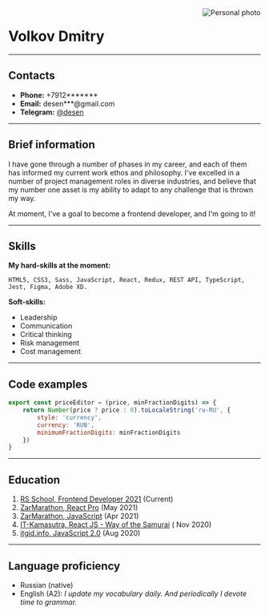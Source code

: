 <img alt="Personal photo" align="right" src="https://avatars.githubusercontent.com/u/32864798?s=150">

# Volkov Dmitry

___

## Contacts

- **Phone:** +7912*******
- **Email:** desen***@gmail.com
- **Telegram:** [@desen](https://t.me/desen)

___

## Brief information

I have gone through a number of phases in my career, and each of them has informed my current work ethos and philosophy.
I've excelled in a number of project management roles in diverse industries, and believe that my number one asset is my
ability to adapt to any challenge that is thrown my way.

At moment, I've a goal to become a frontend developer, and I'm going to it!
___

## Skills

**My hard-skills at the moment:**

```code
HTML5, CSS3, Sass, JavaScript, React, Redux, REST API, TypeScript, Jest, Figma, Adobe XD.
```

**Soft-skills:**

- Leadership
- Communication
- Critical thinking
- Risk management
- Cost management

___

## Code examples

```javascript
export const priceEditor = (price, minFractionDigits) => {
    return Number(price ? price : 0).toLocaleString('ru-RU', {
        style: 'currency',
        currency: 'RUB',
        minimumFractionDigits: minFractionDigits
    })
}
```

___

## Education

1. [RS School, Frontend Developer 2021](https://community-z.com/events/js-intro-rss-2021q3) (Current)
2. [ZarMarathon, React Pro](https://www.zarmarathon.com/) (May 2021)
3. [ZarMarathon, JavaScript](https://www.zarmarathon.com/) (Apr 2021)
4. [IT-Kamasutra, React JS - Way of the Samurai](https://www.youtube.com/playlist?list=PLcvhF2Wqh7DNVy1OCUpG3i5lyxyBWhGZ8) (
   Nov 2020)
5. [itgid.info, JavaScript 2.0](https://itgid.info/course/javascript-2) (Aug 2020)

___

## Language proficiency

- Russian (native)
- English (A2): _I update my vocabulary daily. And periodically I devote time to grammar._